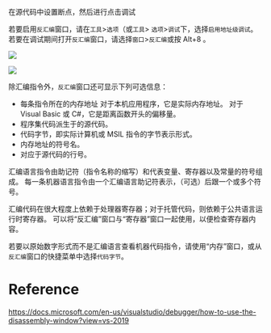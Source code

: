 在源代码中设置断点，然后进行点击调试

若要启用`反汇编`窗口，请在`工具`>`选项`（或`工具`> `选项`>`调试`下，选择`启用地址级调试`。
若要在调试期间打开`反汇编`窗口，请选择`窗口`>`反汇编`或按 Alt+8 。


![](https://imgkr.cn-bj.ufileos.com/fb19ec24-3918-466b-a0e5-27349bc8315d.png)

![](https://imgkr.cn-bj.ufileos.com/a18bdc4f-6879-4838-8bf8-f716eb2a0ebd.png)

除汇编指令外，`反汇编`窗口还可显示下列可选信息：
- 每条指令所在的内存地址 对于本机应用程序，它是实际内存地址。 对于 Visual Basic 或 C#，它是距离函数开头的偏移量。
- 程序集代码派生于的源代码。
- 代码字节，即实际计算机或 MSIL 指令的字节表示形式。
- 内存地址的符号名。
- 对应于源代码的行号。

汇编语言指令由助记符（指令名称的缩写）和代表变量、寄存器以及常量的符号组成。 每一条机器语言指令由一个汇编语言助记符表示，（可选）后跟一个或多个符号。

汇编代码在很大程度上依赖于处理器寄存器；对于托管代码，则依赖于公共语言运行时寄存器。 可以将“反汇编”窗口与“寄存器”窗口一起使用，以便检查寄存器内容。

若要以原始数字形式而不是汇编语言查看机器代码指令，请使用“内存”窗口，或从`反汇编`窗口的快捷菜单中选择`代码字节`。



# Reference

https://docs.microsoft.com/en-us/visualstudio/debugger/how-to-use-the-disassembly-window?view=vs-2019
